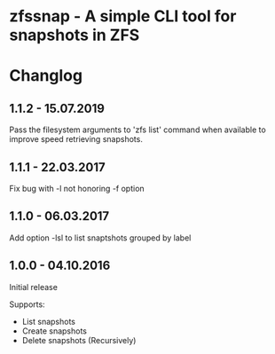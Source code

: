 zfssnap - A simple CLI tool for snapshots in ZFS
================================================


Changlog
========

1.1.2 - 15.07.2019
------------------

Pass the filesystem arguments to 'zfs list' command when available
to improve speed retrieving snapshots.

1.1.1 - 22.03.2017
------------------

Fix bug with -l not honoring -f option

1.1.0 - 06.03.2017
------------------

Add option -lsl to list snaptshots grouped by label

1.0.0 - 04.10.2016
------------------
Initial release

Supports:
* List snapshots
* Create snapshots
* Delete snapshots (Recursively)
